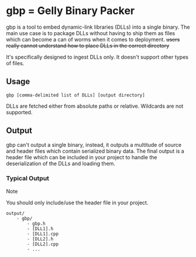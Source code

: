 # gbp = Gelly Binary Packer

gbp is a tool to embed dynamic-link libraries (DLLs) into a single binary. The main use case is to package DLLs without
having to ship them as files which can become a can of worms when it comes to deployment. ~~users really cannot
understand how to place DLLs in the correct directory~~

It's specifically designed to ingest DLLs only. It doesn't support other types of files.

## Usage

```shell
gbp [comma-delimited list of DLLs] [output directory]
```

DLLs are fetched either from absolute paths or relative. Wildcards are not supported.

## Output

gbp can't output a single binary, instead, it outputs a multitude of source and header files which contain serialized
binary data.
The final output is a header file which can be included in your project to handle the deserialization of the DLLs and
loading them.

### Typical Output

> [!NOTE]
> You should only include/use the header file in your project.

```
output/
	- gbp/
		- gbp.h
		- [DLL1].h
		- [DLL1].cpp
		- [DLL2].h
		- [DLL2].cpp
		- ...
```